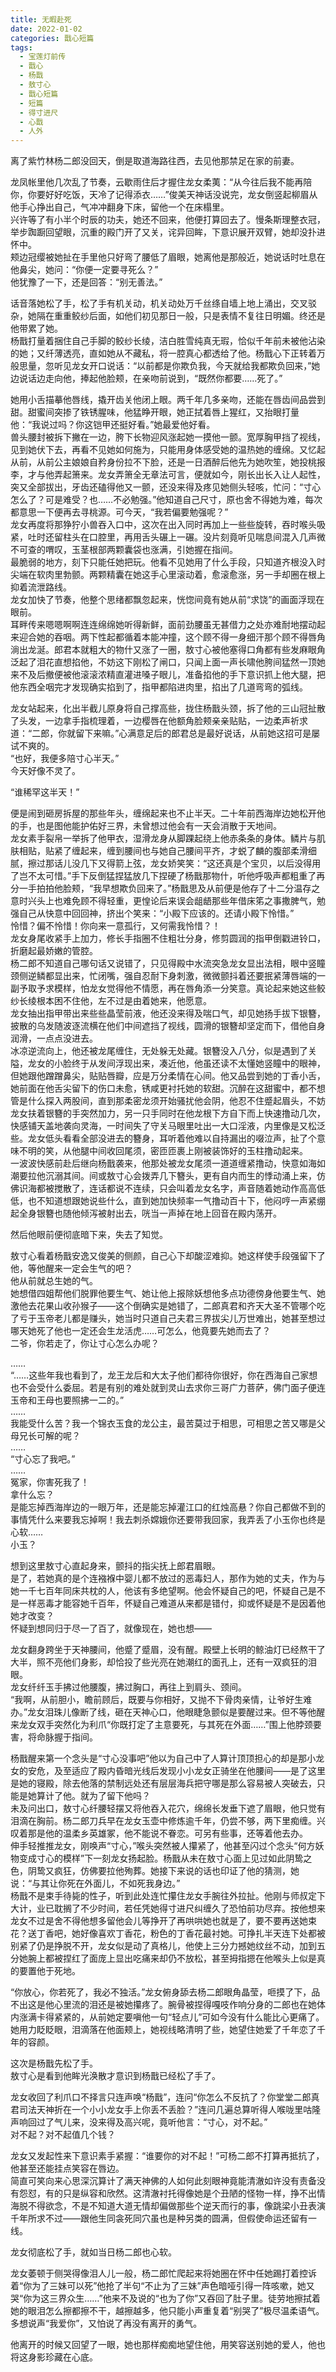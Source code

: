 ```yaml
---
title: 无暇赴死
date: 2022-01-02
categories: 戬心短篇
tags:
  - 宝莲灯前传
  - 戬心
  - 杨戬
  - 敖寸心
  - 戬心短篇
  - 短篇
  - 得寸进尺
  - 心戬
  - 人外
---
```


离了紫竹林杨二郎没回天，倒是取道海路往西，去见他那禁足在家的前妻。  
<!-- more -->
龙凤帐里他几次乱了节奏，云歇雨住后才握住龙女柔荑：“从今往后我不能再陪你，你要好好吃饭，天冷了记得添衣……”俊美天神话没说完，龙女倒竖起柳眉从他手心挣出自己，气冲冲翻身下床，留他一个在床榻里。  
兴许等了有小半个时辰的功夫，她还不回来，他便打算回去了。慢条斯理整衣冠，举步踟蹰回望眼，沉重的殿门开了又关，诧异回眸，下意识展开双臂，她却没扑进怀中。  
颊边冠缨被她扯在手里他只好弯了腰低了眉眼，她离他是那般近，她说话时吐息在他鼻尖，她问：“你便一定要寻死么？”  
他犹豫了一下，还是回答：“别无善法。”

话音落她松了手，松了手有机关动，机关动处万千丝绦自墙上地上涌出，交叉驳杂，她隔在重重鲛纱后面，如他们初见那日一般，只是表情不复往日明媚。终还是他带累了她。  
杨戬打量着捆住自己手脚的鲛纱长绫，洁白胜雪纯真无瑕，恰似千年前未被他沾染的她；又纤薄透亮，直如她从不藏私，将一腔真心都透给了他。杨戬心下正转着万般思量，忽听见龙女开口说话：“以前都是你欺负我，今天就给我都欺负回来，”她边说话边走向他，捧起他脸颊，在亲吻前说到，“既然你都要……死了。”

她用小舌描摹他唇线，撬开齿关他闭上眼。两千年几多亲吻，还能在唇齿间品尝到甜。甜蜜间突掺了铁锈腥味，他猛睁开眼，她正拭着唇上猩红，又抬眼打量他：“我说过吗？你这铠甲还挺好看。”她最爱他好看。  
兽头腰封被拆下撇在一边，胯下长物迎风涨起她一摸他一颤。宽厚胸甲挡了视线，见到她伏下去，再看不见她如何施为，只能用身体感受她的温热她的缠绵。又忆起从前，从前公主娘娘自矜身份拉不下脸，还是一日酒醉后他先为她吹笙，她投桃报李，才与他弄起箫来。龙女弄箫全无章法可言，便就如今，刚长出长入让人起性，突又全部拔出，牙齿还磕得他又一颤，还没来得及疼见她侧头轻咳，忙问：“寸心怎么了？可是难受？也……不必勉强。”他知道自己尺寸，原也舍不得她为难，每次都意思一下便再去寻桃源。可今天，“我若偏要勉强呢？”  
龙女再度将那狰狞小兽吞入口中，这次在出入同时再加上一些些旋转，吞时喉头吸紧，吐时还留柱头在口腔里，再用舌头碾上一碾。没片刻竟听见喘息间混入几声微不可查的喟叹，玉茎根部两颗囊袋也涨满，引她握在指间。  
最脆弱的地方，刻下只能任她把玩。他看不见她用了什么手段，只知道齐根没入时尖端在软肉里勃颤。两颗精囊在她这手心里滚动着，愈滚愈涨，另一手却圈在根上抑着流泄路线。  
龙女加快了节奏，他整个思绪都飘忽起来，恍惚间竟有她从前“求饶”的画面浮现在眼前。  
耳畔传来嗯嗯啊啊连连绵绵她听得新鲜，面前劲腰虽无甚借力之处亦难耐地摆动起来迎合她的吞咽。两下性起都循着本能冲撞，这个顾不得一身细汗那个顾不得唇角淌出龙涎。郎君本就粗大的物什又涨了一圈，敖寸心被他塞得口角都有些发麻眼角泛起了泪花直想掐他，不妨这下刚松了闸口，只闻上面一声长啸他胯间猛然一顶她来不及后撤便被他滚滚浓精直灌进嗓子眼儿，准备掐他的手下意识抓上他大腿，把他东西全咽完才发现确实掐到了，指甲都陷进肉里，掐出了几道弯弯的弧线。

龙女站起来，化出半截儿原身将自己撑高些，拢住杨戬头颈，拆了他的三山冠扯散了头发，一边拿手指梳理着，一边樱唇在他额角脸颊亲亲贴贴，一边柔声祈求道：“二郎，你就留下来嘛。”心满意足后的郎君总是最好说话，从前她这招可是屡试不爽的。  
“也好，我便多陪寸心半天。”  
今天好像不灵了。

“谁稀罕这半天！”

便是闹到砸房拆屋的那些年头，缠绵起来也不止半天。二十年前西海岸边她松开他的手，也是图他能护佑好三界，未曾想过他会有一天会消散于天地间。  
龙女素手裂帛一举拆了他甲衣，湿滑龙身从脚踝起绕上他赤条条的身体。鳞片与肌肤相贴，贴紧了缠起来，缠到腰间也与她自己腰间平齐，才蜕了麟的腹部柔滑细腻，擦过那话儿没几下又得箭上弦，龙女娇笑笑：“这还真是个宝贝，以后没得用了岂不太可惜。”手下反倒猛捏猛放几下捏硬了杨戬那物什，听他呼吸声都粗重了再分一手拍拍他脸颊，“我早想欺负回来了。”杨戬思及从前便是他存了十二分温存之意时兴头上也难免顾不得轻重，更惶论后来误会龃龉那些年借床笫之事撒脾气，勉强自己从快意中回回神，挤出个笑来：“小殿下应该的。还请小殿下怜惜。”  
怜惜？偏不怜惜！你向来一意孤行，又何需我怜惜？！  
龙女身尾收紧手上加力，修长手指圈不住粗壮分身，修剪圆润的指甲倒戳进铃口，折磨起最娇嫩的管腔。  
杨二郎不知道自己哪句话又说错了，只见得殿中水流突急龙女显出法相，眼中竖瞳颈侧逆鳞都显出来，忙闭嘴，强自忍耐下身刺激，微微颤抖着还要抿紧薄唇端的一副予取予求模样，怕龙女觉得他不情愿，再在唇角添一分笑意。真论起来她这些鲛纱长绫根本困不住他，左不过是由着她来，他愿意。  
龙女抽出指甲带出来些些晶莹前液，他还没来得及喘口气，却见她扬手拔下银簪，披散的乌发随波逐流横在他们中间遮挡了视线，圆滑的银簪却坚定而下，借他自身润滑，一点点没进去。  
冰凉逆流向上，他还被龙尾缠住，无处躲无处藏。银簪没入八分，似是遇到了关隘，龙女的小脸终于从发间浮现出来，凑近他，他虽还读不太懂她竖瞳中的眼神，但她跟他蹭蹭鼻尖，贴贴唇瓣，应是万分柔情在心间。他又品尝到她的丁香小舌，她前面在他舌尖留下的伤口未愈，锈咸更衬托她的软甜。沉醉在这甜蜜中，都不想管是什么探入两股间，直到那柔密龙须开始骚扰他会阴，他忍不住蹙起眉头，不妨龙女扶着银簪的手突然加力，另一只手同时在他龙根下方自下而上快速撸动几次，快感铺天盖地袭向灵海，一时间失了守关马眼里吐出一大口淫液，内里像是又松泛些。龙女低头看看全部没进去的簪身，耳听着他难以自持漏出的啜泣声，扯了个意味不明的笑，从他腿中间收回尾须，密匝匝裹上刚被装饰好的玉柱撸动起来。  
一波波快感前赴后继向杨戬袭来，他那处被龙女尾须一道道缠紧撸动，快意如海如潮要拉他沉溺其间。间或敖寸心会拨弄几下簪头，更有自内而生的悸动涌上来，仿佛识海都被搅散了，连话都说不连续，只会叫着龙女名字，声音随着她动作高高低低，也不知道想跟她说些什么，直到她加快频率一气撸动百十下，他闷哼一声紧绷起全身银簪也随他倾泻被射出去，咣当一声掉在地上回音在殿内荡开。

然后他眼前便彻底暗下来，失去了知觉。

敖寸心看着杨戬安逸又俊美的侧颜，自己心下却酸涩难抑。她这样使手段强留下了他，等他醒来一定会生气的吧？  
他从前就总生她的气。  
她想借四姐帮他们脱罪他要生气、她让他上报除妖想他多点功德傍身他要生气、她激他去花果山收孙猴子——这个倒确实是她错了，二郎真君和齐天大圣不管哪个吃了亏于玉帝老儿都是赚头，她当时只道自己夫君三界拔尖儿万世难出，她甚至想过哪天她死了他也一定还会生龙活虎……可怎么，他竟要先她而去了？  
二爷，你若走了，你让寸心怎么办呢？

……  
“……这些年我也看到了，龙王龙后和大太子他们都待你很好，你在西海自己家想也不会受什么委屈。若是有别的难处就到灵山去求你三哥广力菩萨，佛门面子便连玉帝和王母也要照拂一二的。”  
……  
我能受什么苦？我一个锦衣玉食的龙公主，最苦莫过于相思，可相思之苦又哪是父母兄长可解的呢？  
……  
“寸心忘了我吧。”  
……  
冤家，你害死我了！  
拿什么忘？  
是能忘掉西海岸边的一眼万年，还是能忘掉灌江口的红烛高悬？你自己都做不到的事情凭什么来要我忘掉啊！我去刺杀嫦娥你还要带我回家，我弄丢了小玉你也终是心软……  
小玉？

想到这里敖寸心直起身来，颤抖的指尖抚上郎君眉眼。  
是了，若她真的是个连襁褓中婴儿都不放过的恶毒妇人，那作为她的丈夫，作为与她一千七百年同床共枕的人，他该有多绝望啊。他会怀疑自己的吧，怀疑自己是不是一样恶毒才能容她千百年，怀疑自己难道从来都是错付，抑或怀疑是不是因着他她才改变？  
怀疑到想同归于尽一了百了，就像现在，她也想——

龙女翻身跨坐于天神腰间，他蹙了蹙眉，没有醒。殿壁上长明的鲸油灯已经熬干了大半，照不亮他们身影，却恰投了些光亮在她潮红的面孔上，还有一双疯狂的泪眼。  
龙女纤纤玉手拂过他腰腹，拂过胸口，再往上到肩头、颈间。  
“我啊，从前胆小，瞻前顾后，既要与你相好，又抛不下骨肉亲情，让爷好生难办。”龙女泪珠儿像断了线，砸在天神心口，他眼睫急颤似是要醒过来。但不等他醒来龙女双手突然化为利爪“你既打定了主意要死，与其死在外面……”围上他脖颈要害，将命脉握于指间。

杨戬醒来第一个念头是“寸心没事吧”他以为自己中了人算计顶顶担心的却是那小龙女的安危，及至适应了殿内昏暗光线后发现小小龙女正骑坐在他腰间——是了这里是她的寝殿，除去他落的禁制远处还有层层海兵把守哪是那么容易被人突破去，只能是她算计了他。就为了留下他吗？  
未及问出口，敖寸心纤腰轻摆又将他吞入花穴，绵绵长发垂下遮了眉眼，他只觉有泪滴在胸前。杨二郎刀兵早在龙女玉壶中修炼逾千年，仍尝不够，两下里痴缠。兴叹着那是他的温柔乡英雄冢，他不能说不眷恋。可另有些事，还等着他去办。  
伸手轻推推龙女，刚唤声“寸心，”喉头突然被人攥紧了，他甚至闪过个念头“何方妖物变成寸心的模样”下一刻龙女扬起脸。杨戬从未在敖寸心面上见过如此阴鸷之色，阴鸷又疯狂，仿佛要拉他殉葬。她接下来说的话也印证了他的猜测，她说：“与其让你死在外面儿，不如死我身边。”  
杨戬不是束手待毙的性子，听到此处连忙攥住龙女手腕往外拉扯。他刚与师叔定下大计，业已耽搁了不少时间，若任凭她得寸进尺纠缠久了恐怕前功尽弃。按他想来龙女不过是舍不得他想多留他会儿等挣开了再哄哄她也就是了，要不要再送她束花？送丁香吧，她好像喜欢丁香花，粉色的丁香花最衬她。可挣扎半天连下处都被别紧了仍是挣脱不开，龙女似是动了真格儿，他使上三分力撼她纹丝不动，加到五分她腕上都被捏红了面庞上显出吃痛来却仍不放松，甚至拇指摁在他喉头上似是真的要置他于死地。

“你放心，你若死了，我必不独活。”龙女俯身舔去杨二郎眼角晶莹，咂摸了下，品不出这是他心里流的泪还是被她攥疼了。腕骨被捏得嘎吱作响分身的二郎也在她体内涨满卡得紧紧的，从前她定要嗔他一句“轻点儿”可如今没有什么能比心更痛了。她用力眨眨眼，泪滴落在他面颊上，她视线略清明了些，她望住她爱了千年恋了千年的容颜。

这次是杨戬先松了手。  
敖寸心是看到他眸光涣散才意识到杨戬已经松了手了。

龙女收回了利爪口不择言只连声唤“杨戬”，连问“你怎么不反抗了？你堂堂二郎真君司法天神折在一个小小龙女手上你丢不丢脸？”连问几遍总算听得人喉咙里咕隆声响回过了气儿来，没来得及高兴呢，竟听他言：“寸心，对不起。”  
对不起？对不起值几个钱？

龙女又发起性来下意识素手紧握：“谁要你的对不起！”可杨二郎不打算再抵抗了，他甚至还能挂点笑容在唇边。  
简直可笑向来心思深沉算计了满天神佛的人如何此刻眼神竟能清澈如许没有责备没有怨怼，有的只是纵容和欣然。这清澈衬托得像她是个丑陋的怪物一样，挣不出情海脱不得欲念，不是不知道大道无情却偏做那些个逆天而行的事，像跳梁小丑表演千年所求不过——跟他生同衾死同穴虽也是种另类的圆满，但假使命运还留有一线。

龙女彻底松了手，就如当日杨二郎也心软。

龙女萎顿于侧哭得像泪人儿一般，杨二郎忙爬起来将她圈在怀中任她踢打着控诉着“你为了三妹可以死”他抢了半句“不止为了三妹”声色暗哑引得一阵咳嗽，她又哭“你为这三界众生……”他来不及说的“也为了你”又吞回了肚子里。徒劳地擦拭着她的眼泪怎么擦都擦不干，越擦越多，他只能小声重复着“别哭了”极尽温柔语气。多想说声“我爱你”，又怕说了再没有离开的勇气。

他离开的时候又回望了一眼，她也那样痴痴地望住他，用笑容送别她的爱人，他也将这身影珍藏在心底。

